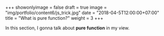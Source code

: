 +++
showonlyimage = false
draft = true
image = "img/portfolio/content6/js_trick.jpg"
date = "2018-04-5T12:00:00+07:00"
title = "What is pure function?"
weight = 3
+++

In this section, I gonna talk about **pure function** in my view.
<!--more-->